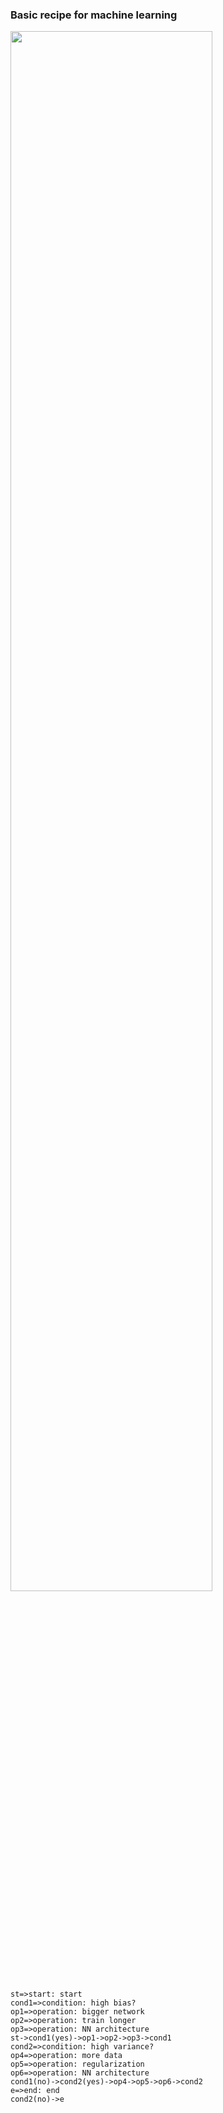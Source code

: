 ### Basic recipe for machine learning

<img src='https://raw.githubusercontent.com/yujuezhao/deeplearning-course/master/2%E3%80%81Improving%20Deep%20Neural%20Networks%EF%BC%9AHyperparameter%20tuning%2C%20Regularization%20and%20Optimization/Week1/Lesson1/images/basic_recipe.PNG' width='80%'>

```flow
st=>start: start
cond1=>condition: high bias?
op1=>operation: bigger network
op2=>operation: train longer
op3=>operation: NN architecture
st->cond1(yes)->op1->op2->op3->cond1
cond2=>condition: high variance?
op4=>operation: more data
op5=>operation: regularization
op6=>operation: NN architecture
cond1(no)->cond2(yes)->op4->op5->op6->cond2
e=>end: end
cond2(no)->e
```

